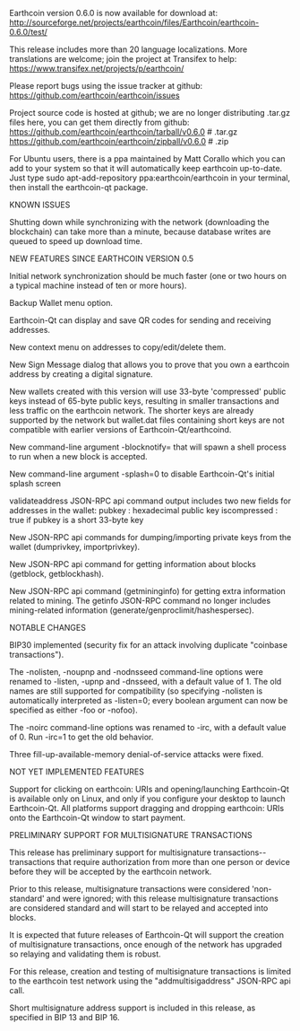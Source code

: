 Earthcoin version 0.6.0 is now available for download at:
http://sourceforge.net/projects/earthcoin/files/Earthcoin/earthcoin-0.6.0/test/

This release includes more than 20 language localizations.
More translations are welcome; join the
project at Transifex to help:
https://www.transifex.net/projects/p/earthcoin/

Please report bugs using the issue tracker at github:
https://github.com/earthcoin/earthcoin/issues

Project source code is hosted at github; we are no longer
distributing .tar.gz files here, you can get them
directly from github:
https://github.com/earthcoin/earthcoin/tarball/v0.6.0  # .tar.gz
https://github.com/earthcoin/earthcoin/zipball/v0.6.0  # .zip

For Ubuntu users, there is a ppa maintained by Matt Corallo which
you can add to your system so that it will automatically keep
earthcoin up-to-date.  Just type
sudo apt-add-repository ppa:earthcoin/earthcoin
in your terminal, then install the earthcoin-qt package.


KNOWN ISSUES

Shutting down while synchronizing with the network
(downloading the blockchain) can take more than a minute,
because database writes are queued to speed up download
time.


NEW FEATURES SINCE EARTHCOIN VERSION 0.5

Initial network synchronization should be much faster
(one or two hours on a typical machine instead of ten or more
hours).

Backup Wallet menu option.

Earthcoin-Qt can display and save QR codes for sending
and receiving addresses.

New context menu on addresses to copy/edit/delete them.

New Sign Message dialog that allows you to prove that you
own a earthcoin address by creating a digital
signature.

New wallets created with this version will
use 33-byte 'compressed' public keys instead of
65-byte public keys, resulting in smaller
transactions and less traffic on the earthcoin
network. The shorter keys are already supported
by the network but wallet.dat files containing
short keys are not compatible with earlier
versions of Earthcoin-Qt/earthcoind.

New command-line argument -blocknotify=<command>
that will spawn a shell process to run <command> 
when a new block is accepted.

New command-line argument -splash=0 to disable
Earthcoin-Qt's initial splash screen

validateaddress JSON-RPC api command output includes
two new fields for addresses in the wallet:
pubkey : hexadecimal public key
iscompressed : true if pubkey is a short 33-byte key

New JSON-RPC api commands for dumping/importing
private keys from the wallet (dumprivkey, importprivkey).

New JSON-RPC api command for getting information about
blocks (getblock, getblockhash).

New JSON-RPC api command (getmininginfo) for getting
extra information related to mining. The getinfo
JSON-RPC command no longer includes mining-related
information (generate/genproclimit/hashespersec).



NOTABLE CHANGES

BIP30 implemented (security fix for an attack involving
duplicate "coinbase transactions").

The -nolisten, -noupnp and -nodnsseed command-line
options were renamed to -listen, -upnp and -dnsseed,
with a default value of 1. The old names are still
supported for compatibility (so specifying -nolisten
is automatically interpreted as -listen=0; every
boolean argument can now be specified as either
-foo or -nofoo).

The -noirc command-line options was renamed to
-irc, with a default value of 0. Run -irc=1 to
get the old behavior.

Three fill-up-available-memory denial-of-service
attacks were fixed.


NOT YET IMPLEMENTED FEATURES

Support for clicking on earthcoin: URIs and
opening/launching Earthcoin-Qt is available only on Linux,
and only if you configure your desktop to launch
Earthcoin-Qt. All platforms support dragging and dropping
earthcoin: URIs onto the Earthcoin-Qt window to start
payment.


PRELIMINARY SUPPORT FOR MULTISIGNATURE TRANSACTIONS

This release has preliminary support for multisignature
transactions-- transactions that require authorization
from more than one person or device before they
will be accepted by the earthcoin network.

Prior to this release, multisignature transactions
were considered 'non-standard' and were ignored;
with this release multisignature transactions are
considered standard and will start to be relayed
and accepted into blocks.

It is expected that future releases of Earthcoin-Qt
will support the creation of multisignature transactions,
once enough of the network has upgraded so relaying
and validating them is robust.

For this release, creation and testing of multisignature
transactions is limited to the earthcoin test network using
the "addmultisigaddress" JSON-RPC api call.

Short multisignature address support is included in this
release, as specified in BIP 13 and BIP 16.
